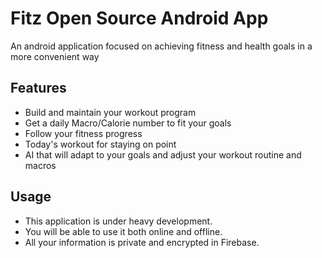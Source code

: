 # Fitz Open Source Android App

An android application focused on achieving fitness and health goals in a more convenient way

## Features
* Build and maintain your workout program
* Get a daily Macro/Calorie number to fit your goals
* Follow your fitness progress
* Today's workout for staying on point
* AI that will adapt to your goals and adjust your workout routine and macros

## Usage
* This application is under heavy development.
* You will be able to use it both online and offline.
* All your information is private and encrypted in Firebase.